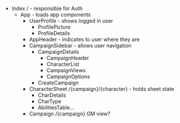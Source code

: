 - Index / - responsible for Auth
  - App - loads app components
    - UserProfile - shows logged in user
      - ProfilePicture
      - ProfileDetails
    - AppHeader - indicates to user where they are
    - CampaignSidebar - allows user navigation
      - CampaignDetails
        - CampaignHeader
        - CharacterList
        - CampaignViews
        - CampaignOptions
      - CreateCampaign
    - CharacterSheet /{campaign}/{character} - holds sheet state
      - CharDetails
      - CharType
      - AbilitiesTable...
    - Campaign /{campaign} GM view?

